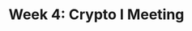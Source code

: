 ---
credit:
- Husnain R
- Anakin
- Nebu
- Heassam
- Pranav
featured: false
recording: ''
tags:
- Crypto Fundamentals
- Encoding
- Symetric and Asymmetric Key encryption
- Ceasar Cipher, Old Ciphers
- XOR
- AES (Symmetric Key)
- RSA (Asymmetric Key)
time_close: ''
time_start: '2021-09-23T23:00:00.000000Z'
title: 'Week 4: Crypto I Meeting'
---
